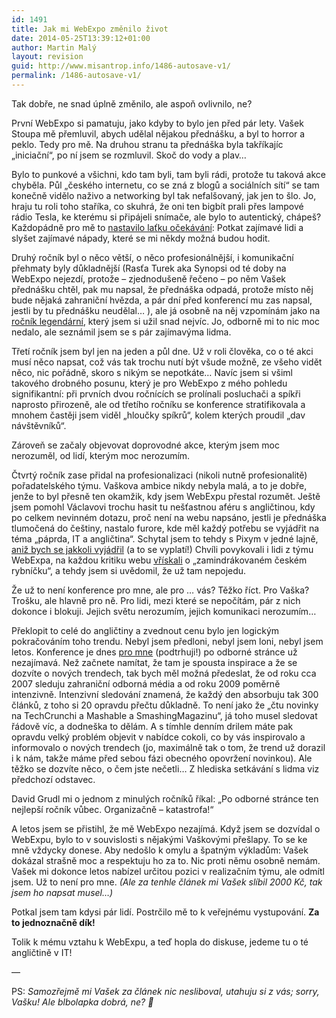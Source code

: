```yaml
---
id: 1491
title: Jak mi WebExpo změnilo život
date: 2014-05-25T13:39:12+01:00
author: Martin Malý
layout: revision
guid: http://www.misantrop.info/1486-autosave-v1/
permalink: /1486-autosave-v1/
---
```

Tak dobře, ne snad úplně změnilo, ale aspoň ovlivnilo, ne?

<!--more-->

První WebExpo si pamatuju, jako kdyby to bylo jen před pár lety. Vašek Stoupa mě přemluvil, abych udělal nějakou přednášku, a byl to horror a peklo. Tedy pro mě. Na druhou stranu ta přednáška byla takříkajíc &#8222;iniciační&#8220;, po ní jsem se rozmluvil. Skoč do vody a plav&#8230;

Bylo to punkové a všichni, kdo tam byli, tam byli rádi, protože tu taková akce chyběla. Půl &#8222;českého internetu, co se zná z blogů a sociálních sítí&#8220; se tam konečně vidělo naživo a networking byl tak nefalšovaný, jak jen to šlo. Jo, hraju tu roli toho staříka, co skuhrá, že oni ten bigbít prali přes lampové rádio Tesla, ke kterému si připájeli snímače, ale bylo to autentický, chápeš? Každopádně pro mě to [nastavilo laťku očekávání](http://www.misantrop.info/732022-webexpo-2008.php): Potkat zajímavé lidi a slyšet zajímavé nápady, které se mi někdy možná budou hodit.

Druhý ročník byl o něco větší, o něco profesionálnější, i komunikační přehmaty byly důkladnější (Rasťa Turek aka Synopsi od té doby na WebExpo nejezdí, protože – zjednodušeně řečeno – po něm Vašek přednášku chtěl, pak mu napsal, že přednáška odpadá, protože místo něj bude nějaká zahraniční hvězda, a pár dní před konferencí mu zas napsal, jestli by tu přednášku neudělal… ), ale já osobně na něj vzpomínám jako na [ročník legendární](http://www.misantrop.info/webexpo-2009), který jsem si užil snad nejvíc. Jo, odborně mi to nic moc nedalo, ale seznámil jsem se s pár zajímavýma lidma.

Třetí ročník jsem byl jen na jeden a půl dne. Už v roli člověka, co o té akci musí něco napsat, což vás tak trochu nutí být všude možně, ze všeho vidět něco, nic pořádně, skoro s nikým se nepotkáte&#8230; Navíc jsem si všiml takového drobného posunu, který je pro WebExpo z mého pohledu signifikantní: při prvních dvou ročnících se prolínali posluchači a spíkři naprosto přirozeně, ale od třetího ročníku se konference stratifikovala a mnohem častěji jsem viděl &#8222;hloučky spíkrů&#8220;, kolem kterých proudil &#8222;dav návštěvníků&#8220;.

Zároveň se začaly objevovat doprovodné akce, kterým jsem moc nerozuměl, od lidí, kterým moc nerozumím.

Čtvrtý ročník zase přidal na profesionalizaci (nikoli nutně profesionalitě) pořadatelského týmu. Vaškova ambice nikdy nebyla malá, a to je dobře, jenže to byl přesně ten okamžik, kdy jsem WebExpu přestal rozumět. Ještě jsem pomohl Václavovi trochu hasit tu nešťastnou aféru s angličtinou, kdy po celkem nevinném dotazu, proč není na webu napsáno, jestli je přednáška tlumočená do češtiny, nastalo furore, kde měl každý potřebu se vyjádřit na téma &#8222;páprda, IT a angličtina&#8220;. Schytal jsem to tehdy s Pixym v jedné lajně, [aniž bych se jakkoli vyjádřil](http://www.misantrop.info/muj-kanonicky-nazor-na-webexpo-pro-ty-co-muj-nazor-komentuji-aniz-bych-ho-rekl/) (a to se vyplatí!) Chvíli povykovali i lidi z týmu WebExpa, na každou kritiku webu [vřískali](http://www.misantrop.info/design-decision-nazorne/) o &#8222;zamindrákovaném českém rybníčku&#8220;, a tehdy jsem si uvědomil, že už tam nepojedu.

Že už to není konference pro mne, ale pro &#8230; vás? Těžko říct. Pro Vaška? Trošku, ale hlavně pro ně. Pro lidi, mezi které se nepočítám, pár z nich dokonce i blokuji. Jejich světu nerozumím, jejich komunikaci nerozumím&#8230;

Překlopit to celé do angličtiny a zvednout cenu bylo jen logickým pokračováním toho trendu. Nebyl jsem předloni, nebyl jsem loni, nebyl jsem letos. Konference je dnes <span style="text-decoration: underline;">pro mne</span> (podtrhuji!) po odborné stránce už nezajímavá. Než začnete namítat, že tam je spousta inspirace a že se dozvíte o nových trendech, tak bych měl možná předeslat, že od roku cca 2007 sleduju zahraniční odborná média a od roku 2009 poměrně intenzivně. Intenzivní sledování znamená, že každý den absorbuju tak 300 článků, z toho si 20 opravdu přečtu důkladně. To není jako že &#8222;čtu novinky na TechCrunchi a Mashable a SmashingMagazinu&#8220;, já toho musel sledovat řádově víc, a dodneška to dělám. A s tímhle denním drilem máte pak opravdu velký problém objevit v nabídce cokoli, co by vás inspirovalo a informovalo o nových trendech (jo, maximálně tak o tom, že trend už dorazil i k nám, takže máme před sebou fázi obecného opovržení novinkou). Ale těžko se dozvíte něco, o čem jste nečetli&#8230; Z hlediska setkávání s lidma viz předchozí odstavec.

David Grudl mi o jednom z minulých ročníků říkal: &#8222;Po odborné stránce ten nejlepší ročník vůbec. Organizačně &#8211; katastrofa!&#8220;

A letos jsem se přistihl, že mě WebExpo nezajímá. Když jsem se dozvídal o WebExpu, bylo to v souvislosti s nějakými Vaškovými přešlapy. To se ke mně vždycky donese. Aby nedošlo k omylu a špatným výkladům: Vašek dokázal strašně moc a respektuju ho za to. Nic proti němu osobně nemám. Vašek mi dokonce letos nabízel určitou pozici v realizačním týmu, ale odmítl jsem. Už to není pro mne. _(Ale za tenhle článek mi Vašek slíbil 2000 Kč, tak jsem ho napsat musel&#8230;)_

Potkal jsem tam kdysi pár lidí. Postrčilo mě to k veřejnému vystupování. **Za to jednoznačně dík!**

Tolik k mému vztahu k WebExpu, a teď hopla do diskuse, jedeme tu o té angličtině v IT!

&#8212;

PS: _Samozřejmě mi Vašek za článek nic nesliboval, utahuju si z vás; sorry, Vašku! Ale blbolapka dobrá, ne? 🙂_